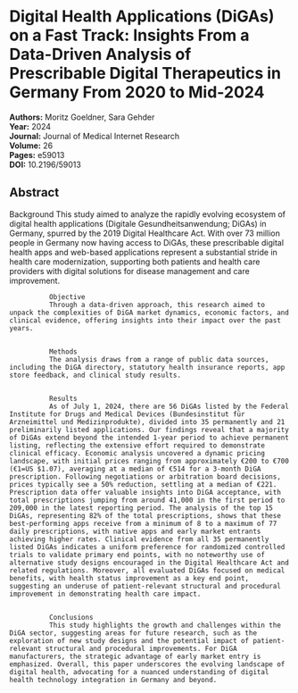 # Digital Health Applications (DiGAs) on a Fast Track: Insights From a Data-Driven Analysis of Prescribable Digital Therapeutics in Germany From 2020 to Mid-2024

**Authors:** Moritz Goeldner, Sara Gehder  
**Year:** 2024  
**Journal:** Journal of Medical Internet Research  
**Volume:** 26  
**Pages:** e59013  
**DOI:** 10.2196/59013  

## Abstract
Background
              This study aimed to analyze the rapidly evolving ecosystem of digital health applications (Digitale Gesundheitsanwendung; DiGAs) in Germany, spurred by the 2019 Digital Healthcare Act. With over 73 million people in Germany now having access to DiGAs, these prescribable digital health apps and web-based applications represent a substantial stride in health care modernization, supporting both patients and health care providers with digital solutions for disease management and care improvement.
            
            
              Objective
              Through a data-driven approach, this research aimed to unpack the complexities of DiGA market dynamics, economic factors, and clinical evidence, offering insights into their impact over the past years.
            
            
              Methods
              The analysis draws from a range of public data sources, including the DiGA directory, statutory health insurance reports, app store feedback, and clinical study results.
            
            
              Results
              As of July 1, 2024, there are 56 DiGAs listed by the Federal Institute for Drugs and Medical Devices (Bundesinstitut für Arzneimittel und Medizinprodukte), divided into 35 permanently and 21 preliminarily listed applications. Our findings reveal that a majority of DiGAs extend beyond the intended 1-year period to achieve permanent listing, reflecting the extensive effort required to demonstrate clinical efficacy. Economic analysis uncovered a dynamic pricing landscape, with initial prices ranging from approximately €200 to €700 (€1=US $1.07), averaging at a median of €514 for a 3-month DiGA prescription. Following negotiations or arbitration board decisions, prices typically see a 50% reduction, settling at a median of €221. Prescription data offer valuable insights into DiGA acceptance, with total prescriptions jumping from around 41,000 in the first period to 209,000 in the latest reporting period. The analysis of the top 15 DiGAs, representing 82% of the total prescriptions, shows that these best-performing apps receive from a minimum of 8 to a maximum of 77 daily prescriptions, with native apps and early market entrants achieving higher rates. Clinical evidence from all 35 permanently listed DiGAs indicates a uniform preference for randomized controlled trials to validate primary end points, with no noteworthy use of alternative study designs encouraged in the Digital Healthcare Act and related regulations. Moreover, all evaluated DiGAs focused on medical benefits, with health status improvement as a key end point, suggesting an underuse of patient-relevant structural and procedural improvement in demonstrating health care impact.
            
            
              Conclusions
              This study highlights the growth and challenges within the DiGA sector, suggesting areas for future research, such as the exploration of new study designs and the potential impact of patient-relevant structural and procedural improvements. For DiGA manufacturers, the strategic advantage of early market entry is emphasized. Overall, this paper underscores the evolving landscape of digital health, advocating for a nuanced understanding of digital health technology integration in Germany and beyond.

